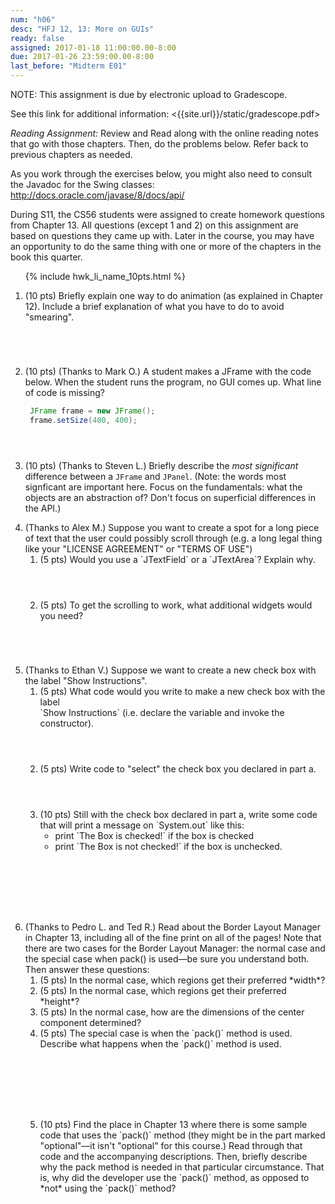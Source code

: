 ```yaml
---
num: "h06"
desc: "HFJ 12, 13: More on GUIs"
ready: false
assigned: 2017-01-18 11:00:00.00-8:00
due: 2017-01-26 23:59:00.00-8:00
last_before: "Midterm E01"
---
```


NOTE: This assignment is due by electronic upload to Gradescope.

See this link for additional information: 
<{{site.url}}/static/gradescope.pdf>

*Reading Assignment:* Review <span data-hfj="12"></span> and Read <span data-hfj="13"></span> along with the online reading notes that go with those chapters. Then, do the problems below.   Refer back to previous chapters as needed.

As you work through the exercises below, you might also need to consult the Javadoc for the Swing classes: <http://docs.oracle.com/javase/8/docs/api/>

During S11, the CS56 students were assigned to create homework questions from Chapter 13.  All questions (except 1&nbsp;and&nbsp;2) on this  assignment are based on questions they came up with.  Later in the course, you may have an opportunity to do the same thing with one or more of the chapters in the book this quarter.

<ol>

{% include hwk_li_name_10pts.html %}

<li style="margin-bottom:5em;" markdown="1">

(10 pts) Briefly explain one way to do animation (as explained in Chapter 12).  Include a brief explanation of what you have to do to avoid "smearing".

</li>

<li style="margin-bottom:4em;" markdown="1">

(10 pts) (Thanks to Mark O.) A student makes a JFrame with the code below. When the student runs the program, no GUI comes up.  What line of code is missing?

```java
 JFrame frame = new JFrame();
 frame.setSize(400, 400);
```

</li>

<li style="margin-bottom:1em;" markdown="1">

(10 pts) (Thanks to Steven L.)   Briefly describe the *most significant* difference between a `JFrame` and `JPanel`.  (Note: the words most signficant are important here.   Focus on the fundamentals: what the objects are an abstraction of?  Don't focus on superficial differences in the API.)

<div class="pagebreak"></div>

</li>

<li style="margin-bottom:0em;" markdown="1">
(Thanks to Alex M.) Suppose you want to create a spot for a long piece of text that the user could possibly scroll through (e.g. a long legal thing like your "LICENSE AGREEMENT" or "TERMS OF USE")

<ol>

<li style="margin-bottom:4em;" markdown="1">
(5 pts) Would you use a  `JTextField` or a `JTextArea`? Explain why.
</li>

<li style="margin-bottom:5em;" markdown="1">
(5 pts) To get the scrolling to work, what additional widgets would you need?


</li>
</ol>


</li>

<li> (Thanks to Ethan V.) Suppose we want to create a new check box with the label "Show Instructions".
<ol>

<li style="margin-bottom:4em;" markdown="1">
(5 pts) What code would you write to make a new check box with the label <br> `Show Instructions` (i.e. declare the variable and invoke the constructor).
</li>


<li style="margin-bottom:4em;" markdown="1">
(5 pts)  Write code to "select" the check box you declared in part a.

</li>

<li style="margin-bottom:8em;" markdown="1">
(10 pts)  Still with the check box declared in part a, write some code that will print a message on `System.out` like this:

<ul markdown="1">
  <li style="list-style-type:circle;"> print `The Box is checked!` if the box is checked </li>
  <li style="list-style-type:circle;"> print `The Box is not checked!` if the box is unchecked.</li>
</ul>

</li>

</ol>

</li>

<li markdown="1"> (Thanks to Pedro L. and Ted R.)  Read about the Border Layout Manager in Chapter 13, including all of the fine print on all of the pages!  Note that there are two cases for the Border Layout Manager: the normal case and the special case when pack() is used&mdash;be sure you understand both.   Then answer these questions:

<ol>

<li markdown="1">
(5 pts) In the normal case, which regions get their preferred *width*? 
</li>

<li markdown="1">
(5 pts) In the normal case, which regions get their preferred *height*? 
</li>

<li markdown="1"> 
(5 pts) In the normal case, how are the dimensions of the center component determined?
</li>

<li style="margin-bottom:8em;" markdown="1"> 
(5 pts) The special case is when the `pack()` method is used.     Describe what happens when the `pack()` method is used.
</li>

<li style="margin-bottom:8em;" markdown="1"> 
(10 pts) Find the place in Chapter 13 where there is  some sample code that uses the `pack()` method (they might be in the part marked "optional"&mdash;it isn't "optional" for this course.)  Read through that code and the accompanying descriptions.   Then, briefly describe why the pack method is needed in that particular circumstance.  That is, why did the developer use the `pack()` method, as 
opposed to *not* using the `pack()` method?
</li>

</ol>

</li>

</ol>

